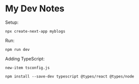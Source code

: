 # My Dev Notes
Setup:

`npx create-next-app myblogs`

Run:

`npm run dev`

Adding TypeScript:

`new-item tsconfig.js`

`npm install --save-dev typescript @types/react @types/node`
